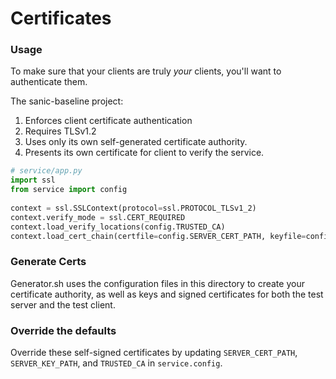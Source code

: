 # Certificates

### Usage

To make sure that your clients are truly _your_ clients, you'll want to authenticate them.  

The sanic-baseline project:
1. Enforces client certificate authentication
2. Requires TLSv1.2
3. Uses only its own self-generated certificate authority.
4. Presents its own certificate for client to verify the service.

```python
# service/app.py
import ssl
from service import config
  
context = ssl.SSLContext(protocol=ssl.PROTOCOL_TLSv1_2)
context.verify_mode = ssl.CERT_REQUIRED
context.load_verify_locations(config.TRUSTED_CA)
context.load_cert_chain(certfile=config.SERVER_CERT_PATH, keyfile=config.SERVER_KEY_PATH)
```
### Generate Certs

Generator.sh uses the configuration files in this directory to create your
certificate authority, as well as keys and signed certificates for both
the test server and the test client.

### Override the defaults

Override these self-signed certificates by updating `SERVER_CERT_PATH`, `SERVER_KEY_PATH`,
 and `TRUSTED_CA` in `service.config`.

